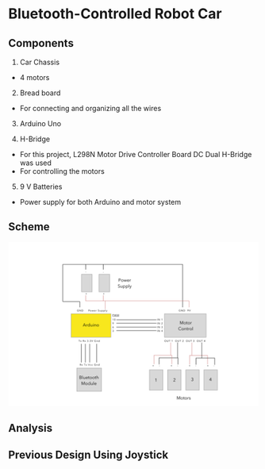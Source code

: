 # Bluetooth-Controlled Robot Car

## Components
1. Car Chassis
  * 4 motors
2. Bread board

  * For connecting and organizing all the wires
3. Arduino Uno

4. H-Bridge
  * For this project, L298N Motor Drive Controller Board DC Dual
H-Bridge was used
  * For controlling the motors
5. 9 V Batteries

 * Power supply for both Arduino and motor system

## Scheme
![optional caption text](scheme/bluetooth.jpg)

## Analysis

## Previous Design Using Joystick
